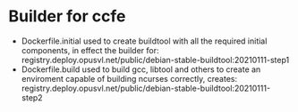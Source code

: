 # Builder for ccfe

* Dockerfile.initial
    used to create buildtool with all the required initial components, in effect the builder for: 
    registry.deploy.opusvl.net/public/debian-stable-buildtool:20210111-step1
* Dockerfile.build
    used to build gcc, libtool and others to create an enviroment capable of building ncurses correctly, creates: 
    registry.deploy.opusvl.net/public/debian-stable-buildtool:20210111-step2
    

